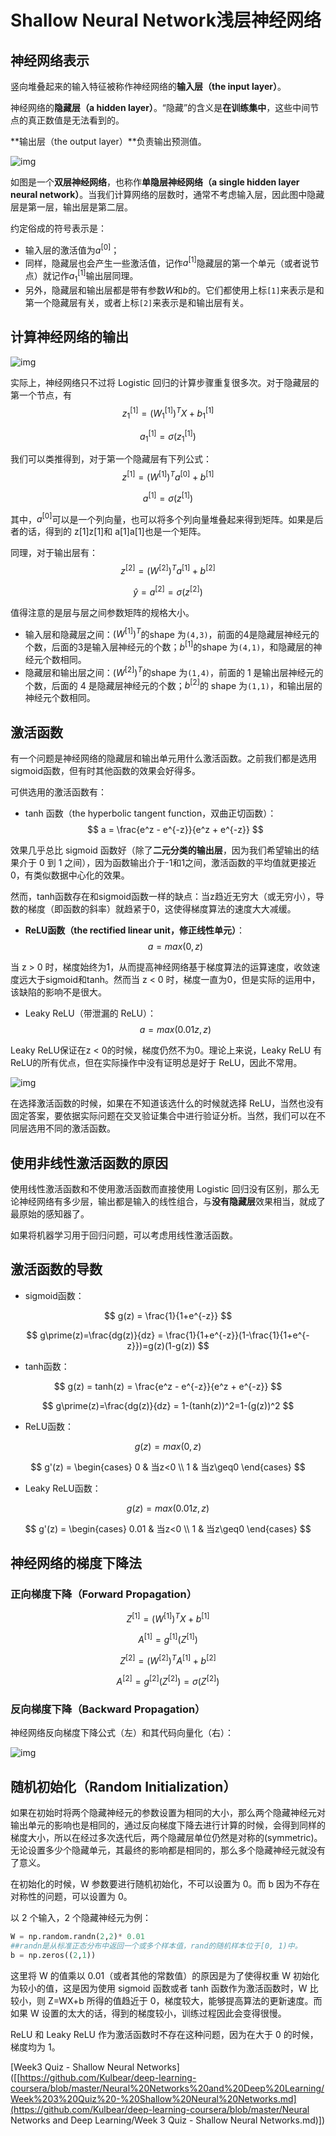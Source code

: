 # Shallow Neural Network浅层神经网络

## 神经网络表示

竖向堆叠起来的输入特征被称作神经网络的**输入层（the input layer）**。

神经网络的**隐藏层（a hidden layer）**。“隐藏”的含义是**在训练集中**，这些中间节点的真正数值是无法看到的。

**输出层（the output layer）**负责输出预测值。

![img](https://raw.githubusercontent.com/bighuang624/Andrew-Ng-Deep-Learning-notes/master/docs/Neural_Networks_and_Deep_Learning/single_hidden_layer_neural_network.png)

如图是一个**双层神经网络**，也称作**单隐层神经网络（a single hidden layer neural network）**。当我们计算网络的层数时，通常不考虑输入层，因此图中隐藏层是第一层，输出层是第二层。

约定俗成的符号表示是：

- 输入层的激活值为$a^{[0]}$；
- 同样，隐藏层也会产生一些激活值，记作$a^{[1]}$隐藏层的第一个单元（或者说节点）就记作$a^{[1]}_1$输出层同理。
- 另外，隐藏层和输出层都是带有参数$W$和$b$的。它们都使用上标`[1]`来表示是和第一个隐藏层有关，或者上标`[2]`来表示是和输出层有关。

## 计算神经网络的输出

![img](https://raw.githubusercontent.com/bighuang624/Andrew-Ng-Deep-Learning-notes/master/docs/Neural_Networks_and_Deep_Learning/neural_network_like_logistic.png)

实际上，神经网络只不过将 Logistic 回归的计算步骤重复很多次。对于隐藏层的第一个节点，有
$$
z _1^{[1]} = (W _1^{[1]})^TX+b _1^{[1]}
$$

$$
a _1^{[1]} = \sigma(z _1^{[1]})
$$

我们可以类推得到，对于第一个隐藏层有下列公式：
$$
z^{[1]} = (W^{[1]})^Ta^{[0]}+b^{[1]}
$$

$$
a^{[1]} = \sigma(z^{[1]})
$$

其中，$a^{[0]}$可以是一个列向量，也可以将多个列向量堆叠起来得到矩阵。如果是后者的话，得到的 z[1]z[1]和 a[1]a[1]也是一个矩阵。

同理，对于输出层有：
$$
z^{[2]} = (W^{[2]})^Ta^{[1]}+b^{[2]}
$$

$$
\hat{y} = a^{[2]} = \sigma(z^{[2]})
$$

值得注意的是层与层之间参数矩阵的规格大小。

- 输入层和隐藏层之间：${(W^{[1]})}^T$的shape 为`(4,3)`，前面的4是隐藏层神经元的个数，后面的3是输入层神经元的个数；$b^{[1]}$的shape 为`(4,1)`，和隐藏层的神经元个数相同。
- 隐藏层和输出层之间：${(W^{[2]})}^T$的shape 为`(1,4)`，前面的 1 是输出层神经元的个数，后面的 4 是隐藏层神经元的个数；$b^{[2]}$的 shape 为`(1,1)`，和输出层的神经元个数相同。

## 激活函数

有一个问题是神经网络的隐藏层和输出单元用什么激活函数。之前我们都是选用sigmoid函数，但有时其他函数的效果会好得多。

可供选用的激活函数有：

* tanh 函数（the hyperbolic tangent function，双曲正切函数）：
  $$
  a = \frac{e^z - e^{-z}}{e^z + e^{-z}}
  $$

效果几乎总比 sigmoid 函数好（除了**二元分类的输出层**，因为我们希望输出的结果介于 0 到 1 之间），因为函数输出介于-1和1之间，激活函数的平均值就更接近0，有类似数据中心化的效果。

然而，tanh函数存在和sigmoid函数一样的缺点：当z趋近无穷大（或无穷小），导数的梯度（即函数的斜率）就趋紧于0，这使得梯度算法的速度大大减缓。

* **ReLU函数（the rectified linear unit，修正线性单元）**：
  $$
  a=max(0,z)
  $$

当 z > 0 时，梯度始终为1，从而提高神经网络基于梯度算法的运算速度，收敛速度远大于sigmoid和tanh。然而当 z < 0 时，梯度一直为0，但是实际的运用中，该缺陷的影响不是很大。

* Leaky ReLU（带泄漏的 ReLU）：
  $$
  a=max(0.01z,z)
  $$

Leaky ReLU保证在z < 0的时候，梯度仍然不为0。理论上来说，Leaky ReLU 有ReLU的所有优点，但在实际操作中没有证明总是好于 ReLU，因此不常用。

![img](https://raw.githubusercontent.com/bighuang624/Andrew-Ng-Deep-Learning-notes/master/docs/Neural_Networks_and_Deep_Learning/The_activation_function.png)

在选择激活函数的时候，如果在不知道该选什么的时候就选择 ReLU，当然也没有固定答案，要依据实际问题在交叉验证集合中进行验证分析。当然，我们可以在不同层选用不同的激活函数。

## 使用非线性激活函数的原因

使用线性激活函数和不使用激活函数而直接使用 Logistic 回归没有区别，那么无论神经网络有多少层，输出都是输入的线性组合，与**没有隐藏层**效果相当，就成了最原始的感知器了。

如果将机器学习用于回归问题，可以考虑用线性激活函数。

## 激活函数的导数

* sigmoid函数：

$$
g(z) = \frac{1}{1+e^{-z}}
$$

$$
g\prime(z)=\frac{dg(z)}{dz} = \frac{1}{1+e^{-z}}(1-\frac{1}{1+e^{-z}})=g(z)(1-g(z))
$$

* tanh函数：

$$
g(z) = tanh(z) = \frac{e^z - e^{-z}}{e^z + e^{-z}}
$$

$$
g\prime(z)=\frac{dg(z)}{dz} = 1-(tanh(z))^2=1-(g(z))^2
$$

* ReLU函数：

$$
g(z) = max(0,z)
$$

$$
g'(z) = \begin{cases}  
0 & 当z<0 \\
1 & 当z\geq0
\end{cases}
$$

* Leaky ReLU函数：

$$
g(z) = max(0.01z,z)
$$

$$
g'(z) = \begin{cases}  
0.01 & 当z<0 \\
1 & 当z\geq0
\end{cases}
$$

## 神经网络的梯度下降法

### 正向梯度下降（Forward Propagation）

$$
Z^{[1]}={(W^{[1]})}^TX+b^{[1]}
$$

$$
A^{[1]}=g^{[1]}(Z^{[1]})
$$

$$
Z^{[2]}={(W^{[2]})}^TA^{[1]}+b^{[2]}
$$

$$
A^{[2]}=g^{[2]}(Z^{[2]})=\sigma(Z^{[2]})
$$

### 反向梯度下降（Backward Propagation）

神经网络反向梯度下降公式（左）和其代码向量化（右）：

![img](https://raw.githubusercontent.com/bighuang624/Andrew-Ng-Deep-Learning-notes/master/docs/Neural_Networks_and_Deep_Learning/summary-of-gradient-descent.png)

## 随机初始化（Random Initialization）

如果在初始时将两个隐藏神经元的参数设置为相同的大小，那么两个隐藏神经元对输出单元的影响也是相同的，通过反向梯度下降去进行计算的时候，会得到同样的梯度大小，所以在经过多次迭代后，两个隐藏层单位仍然是对称的(symmetric)。无论设置多少个隐藏单元，其最终的影响都是相同的，那么多个隐藏神经元就没有了意义。

在初始化的时候，W 参数要进行随机初始化，不可以设置为 0。而 b 因为不存在对称性的问题，可以设置为 0。

以 2 个输入，2 个隐藏神经元为例：

```python
W = np.random.randn(2,2)* 0.01 
##randn是从标准正态分布中返回一个或多个样本值，rand的随机样本位于[0, 1)中。
b = np.zeros((2,1))
```

这里将 W 的值乘以 0.01（或者其他的常数值）的原因是为了使得权重 W 初始化为较小的值，这是因为使用 sigmoid 函数或者 tanh 函数作为激活函数时，W 比较小，则 Z=WX+b 所得的值趋近于 0，梯度较大，能够提高算法的更新速度。而如果 W 设置的太大的话，得到的梯度较小，训练过程因此会变得很慢。

ReLU 和 Leaky ReLU 作为激活函数时不存在这种问题，因为在大于 0 的时候，梯度均为 1。



[Week3 Quiz - Shallow Neural Networks]([[https://github.com/Kulbear/deep-learning-coursera/blob/master/Neural%20Networks%20and%20Deep%20Learning/Week%203%20Quiz%20-%20Shallow%20Neural%20Networks.md](https://github.com/Kulbear/deep-learning-coursera/blob/master/Neural Networks and Deep Learning/Week 3 Quiz - Shallow Neural Networks.md)])

